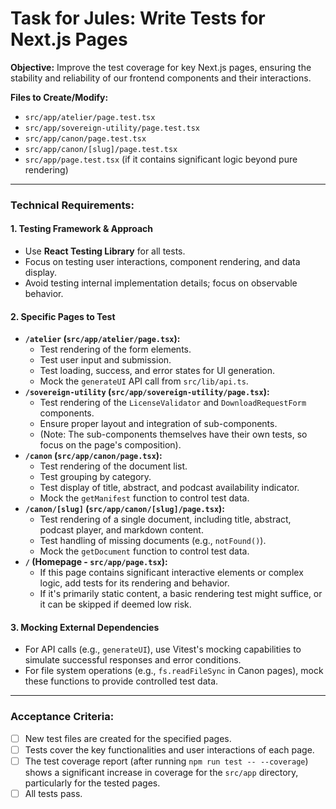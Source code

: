 # Task for Jules: Write Tests for Next.js Pages

**Objective:**
Improve the test coverage for key Next.js pages, ensuring the stability and reliability of our frontend components and their interactions.

**Files to Create/Modify:**
- `src/app/atelier/page.test.tsx`
- `src/app/sovereign-utility/page.test.tsx`
- `src/app/canon/page.test.tsx`
- `src/app/canon/[slug]/page.test.tsx`
- `src/app/page.test.tsx` (if it contains significant logic beyond pure rendering)

---

### **Technical Requirements:**

#### **1. Testing Framework & Approach**
- Use **React Testing Library** for all tests.
- Focus on testing user interactions, component rendering, and data display.
- Avoid testing internal implementation details; focus on observable behavior.

#### **2. Specific Pages to Test**

*   **`/atelier` (`src/app/atelier/page.tsx`):**
    - Test rendering of the form elements.
    - Test user input and submission.
    - Test loading, success, and error states for UI generation.
    - Mock the `generateUI` API call from `src/lib/api.ts`.
*   **`/sovereign-utility` (`src/app/sovereign-utility/page.tsx`):**
    - Test rendering of the `LicenseValidator` and `DownloadRequestForm` components.
    - Ensure proper layout and integration of sub-components.
    - (Note: The sub-components themselves have their own tests, so focus on the page's composition).
*   **`/canon` (`src/app/canon/page.tsx`):**
    - Test rendering of the document list.
    - Test grouping by category.
    - Test display of title, abstract, and podcast availability indicator.
    - Mock the `getManifest` function to control test data.
*   **`/canon/[slug]` (`src/app/canon/[slug]/page.tsx`):**
    - Test rendering of a single document, including title, abstract, podcast player, and markdown content.
    - Test handling of missing documents (e.g., `notFound()`).
    - Mock the `getDocument` function to control test data.
*   **`/` (Homepage - `src/app/page.tsx`):**
    - If this page contains significant interactive elements or complex logic, add tests for its rendering and behavior.
    - If it's primarily static content, a basic rendering test might suffice, or it can be skipped if deemed low risk.

#### **3. Mocking External Dependencies**
- For API calls (e.g., `generateUI`), use Vitest's mocking capabilities to simulate successful responses and error conditions.
- For file system operations (e.g., `fs.readFileSync` in Canon pages), mock these functions to provide controlled test data.

---

### **Acceptance Criteria:**

-   [ ] New test files are created for the specified pages.
-   [ ] Tests cover the key functionalities and user interactions of each page.
-   [ ] The test coverage report (after running `npm run test -- --coverage`) shows a significant increase in coverage for the `src/app` directory, particularly for the tested pages.
-   [ ] All tests pass.
